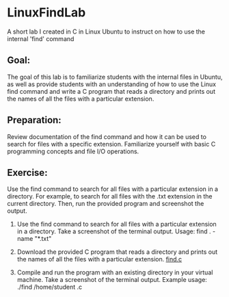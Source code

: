 # LinuxFindLab
A short lab I created in C in Linux Ubuntu to instruct on how to use the internal 'find' command 

## Goal:
The goal of this lab is to familiarize students with the internal files in Ubuntu, as well as
provide students with an understanding of how to use the Linux find command and write
a C program that reads a directory and prints out the names of all the files with a
particular extension.

## Preparation:
Review documentation of the find command and how it can be used to search for files
with a specific extension. Familiarize yourself with basic C programming concepts and
file I/O operations.


## Exercise:
Use the find command to search for all files with a particular extension in a directory. For
example, to search for all files with the .txt extension in the current directory. Then, 
run the provided program and screenshot the output.

1. Use the find command to search for all files with a particular extension in a
directory. Take a screenshot of the terminal output.
Usage: find . -name "*.txt"

2. Download the provided C program that reads a directory and prints out the
names of all the files with a particular extension.
[find.c](find.c)

3. Compile and run the program with an existing directory in your virtual machine.
Take a screenshot of the terminal output.
Example usage: ./find /home/student .c
